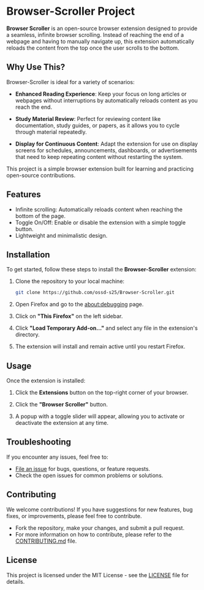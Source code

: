 # Browser-Scroller Project

**Browser Scroller** is an open-source browser extension designed to provide a seamless, infinite browser scrolling. Instead of reaching the end of a webpage and having to manually navigate up, this extension automatically reloads the content from the top once the user scrolls to the bottom.


## Why Use This?

Browser-Scroller is ideal for a variety of scenarios:

- **Enhanced Reading Experience**: Keep your focus on long articles or webpages without interruptions by automatically reloads content as you reach the end.
  
- **Study Material Review**: Perfect for reviewing content like documentation, study guides, or papers, as it allows you to cycle through material repeatedly.

- **Display for Continuous Content**: Adapt the extension for use on display screens for schedules, announcements, dashboards, or advertisements that need to keep repeating content without restarting the system.

This project is a simple browser extension built for learning and practicing open-source contributions.


## Features

- Infinite scrolling: Automatically reloads content when reaching the bottom of the page.
- Toggle On/Off: Enable or disable the extension with a simple toggle button.
- Lightweight and minimalistic design.


## Installation

To get started, follow these steps to install the **Browser-Scroller** extension:

1. Clone the repository to your local machine:

    ```bash
    git clone https://github.com/ossd-s25/Browser-Scroller.git
    ```

2. Open Firefox and go to the [about:debugging](https://firefox-source-docs.mozilla.org/devtools-user/about_colon_debugging/index.html) page.

3. Click on **"This Firefox"** on the left sidebar.

4. Click **"Load Temporary Add-on..."** and select any file in the extension's directory.

5. The extension will install and remain active until you restart Firefox.


## Usage

Once the extension is installed:

1. Click the **Extensions** button on the top-right corner of your browser.

2. Click the **"Browser Scroller"** button.

3. A popup with a toggle slider will appear, allowing you to activate or deactivate the extension at any time.


## Troubleshooting

If you encounter any issues, feel free to:

- [File an issue](https://github.com/ossd-s25/Browser-Scroller/issues) for bugs, questions, or feature requests.
- Check the open issues for common problems or solutions.


## Contributing

We welcome contributions! If you have suggestions for new features, bug fixes, or improvements, please feel free to contribute.

- Fork the repository, make your changes, and submit a pull request.
- For more information on how to contribute, please refer to the [CONTRIBUTING.md](https://github.com/ossd-s25/Browser-Scroller/blob/main/CONTRIBUTING.md) file.


## License

This project is licensed under the MIT License - see the [LICENSE](https://github.com/ossd-s25/Browser-Scroller/blob/main/LICENSE) file for details.


